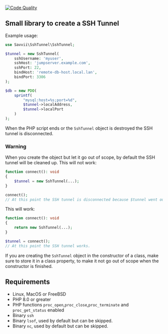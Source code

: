 [![Code Quality](https://github.com/Savvii/ssh-tunnel/actions/workflows/codeQuality.yml/badge.svg)](https://github.com/Savvii/ssh-tunnel/actions/workflows/codeQuality.yml)

Small library to create a SSH Tunnel
---

Example usage:

```php
use Savvii\SshTunnel\SshTunnel;

$tunnel = new SshTunnel(
    sshUsername: 'myuser',
    sshHost: 'jumpserver.example.com',
    sshPort: 22,
    bindHost: 'remote-db-host.local.lan',
    bindPort: 3306    
);

$db = new PDO(
    sprintf(
        "mysql:host=%s;port=%d",
        $tunnel->localAddress,
        $tunnel->localPort
    )
);
```

When the PHP script ends or the `SshTunnel` object is destroyed the SSH tunnel is disconnected.

### Warning

When you create the object but let it go out of scope, by default the SSH tunnel will be cleaned up.
This will not work:

```php
function connect(): void
{
    $tunnel = new SshTunnel(...);
}

connect();
// At this point the SSH tunnel is disconnected because $tunnel went out of scope.
```

This will work:

```php
function connect(): void
{
    return new SshTunnel(...);
}

$tunnel = connect();
// At this point the SSH tunnel works.
```

If you are creating the `SshTunnel` object in the constructor of a class, make sure to store it in a class property,
to make it not go out of scope when the constructor is finished.

## Requirements

- Linux, MacOS or FreeBSD
- PHP 8.0 or greater
- PHP functions `proc_open`,`proc_close`,`proc_terminate` and `proc_get_status` enabled
- Binary `ssh`
- Binary `lsof`, used by default but can be skipped.
- Binary `nc`, used by default but can be skipped.
